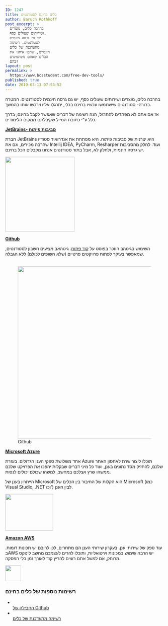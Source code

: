 ```yaml
---
ID: 1247
title: כלים בחינם לסטודנטים
author: Baruch Rothkoff
post_excerpt: >
  בהרבה כלים, מוצרים
  ושירותים שעולים כסף,
  יש גם גרסה חינמית
  לסטודנטים. רשימה
  מתעדכנת של כלים
  חינמיים, שתפו איתנו את
  הכלים שאתם משתמשים
  בהם!
layout: post
permalink: >
  https://www.bcsstudent.com/free-dev-tools/
published: true
date: 2019-03-13 07:53:52
---
```

<!-- wp:paragraph -->
<p>בהרבה כלים, מוצרים ושירותים שעולים כסף, יש גם גרסה חינמית לסטודנטים. המטרה ברורה- סטודנטים שישתמשו עכשיו בחינם בכלי, יתרגלו אליו וירכשו אותו בהמשך.</p>
<!-- /wp:paragraph -->

<!-- wp:paragraph -->
<p>אז אם אתם לא מפחדים להתרגל, הנה רשימה של דברים שאפשר לקבל בחינם, בדרך כלל ע"י כתובת המייל שקיבלתם ממקום הלימודים.</p>
<!-- /wp:paragraph -->

<p><a href="https://www.jetbrains.com/student/" target="_blank" rel="noopener noreferrer"><strong>JetBrains- סביבות פיתוח</strong></a></p>
<p>חברת JetBrains היא יצרנית של סביבות פיתוח. היא מפתחת את אנדרואיד סטודיו שהרבה מכירים, וגם את Intellij IDEA, PyCharm, Resharper ועוד. לחלק מהסביבות יש גרסה חינמית, ולחלק לא, אבל בתור סטודנטים אנחנו מקבלים הכל בחינם.</p>
<p>										<img width="220" height="238" src="https://www.bcsstudent.com/wp-content/uploads/2019/03/220px-JetBrains_Logo_2016.svg_.png" alt="">											</p>
<p><a href="https://education.github.com/pack/redeem/github" target="_blank" rel="noopener noreferrer"><strong>Github</strong></a></p>
<p>השימוש בגיטהב הוזכר בפוסט על <a href="https://www.bcsstudent.com/open-source/">קוד פתוח</a>. גיטהאב מציעים חשבון לסטודנטים, שמאפשר בעיקר לפתוח פרויקטים פרטיים (שלא חשופים לכולם) ללא הגבלה.</p>
<figure>
											<a href="https://education.github.com/pack/redeem/github" data-elementor-open-lightbox=""><br>
							<img width="660" height="549" src="https://www.bcsstudent.com/wp-content/uploads/2019/03/Octocat.png" alt="" srcset="https://i2.wp.com/www.bcsstudent.com/wp-content/uploads/2019/03/Octocat.png?w=800&amp;ssl=1 800w, https://i2.wp.com/www.bcsstudent.com/wp-content/uploads/2019/03/Octocat.png?resize=300%2C249&amp;ssl=1 300w, https://i2.wp.com/www.bcsstudent.com/wp-content/uploads/2019/03/Octocat.png?resize=768%2C638&amp;ssl=1 768w" sizes="(max-width: 660px) 100vw, 660px">								</a><figcaption>Github</figcaption></figure>
<p><a href="https://azure.microsoft.com/en-us/free/students/" target="_blank" rel="noopener noreferrer" data-wplink-edit="true"><strong>Microsoft Azure</strong></a></p>
<p>אחד משלושת ספקי הענן הגדולים. בעזרת Azure תוכלו ליצור שרת לאחסון האתר שלכם, להחזיק מסד נתונים בענן, ועוד כל מיני דברים שבקלות יהפכו את הפרויקט שלכם ממשהו שרץ אצלכם במחשב, למשהו שכולם יכולים לנסות.</p>
<p>הייתרון בענן של Microsoft הוא הקלות של החיבור בין הכלים של Microsoft (כמו Visual Studio, .NET וכו') לבין הענן.</p>
<p>										<img src="https://www.bcsstudent.com/wp-content/uploads/2019/03/Microsoft-Azure.svg" alt="" height="117.5" width="152">											</p>
<p><a href="https://aws.amazon.com/education/awseducate/" target="_blank" rel="noopener noreferrer"><strong>Amazon AWS</strong></a></p>
<p>עוד ספק של שירותי ענן. בעקרון שירותי הענן הם מתחרים, לכן לרובם יש תכונות דומות. בAWS יש הרבה שימוש במכונות וירטואליות, ותוכלו להרים לעצמכם מחשב לינוקס מרוחק, אם למשל אתם רוצים להריץ קוד לאורך זמן בלי הפסקה.</p>
<p>										<img src="https://www.bcsstudent.com/wp-content/uploads/2019/03/AWS-General_AWS-Cloud_light-bg.svg" alt="" height="50" width="50">											</p>
<h3>רשימות נוספות של כלים בחינם</h3>
<ul>
<li>
					<a href="https://education.github.com/pack" target="_blank" rel="noopener noreferrer"><br>
										החבילה של Github<br>
											</a>
									</li>
<li>
					<a href="https://github.com/AchoArnold/discount-for-student-dev" target="_blank" rel="noopener noreferrer"><br>
										רשימה מתעדכנת של כלים<br>
											</a>
									</li>
</ul>